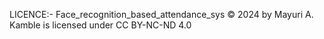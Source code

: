 LICENCE:- Face_recognition_based_attendance_sys © 2024 by Mayuri A. Kamble is licensed under CC BY-NC-ND 4.0
